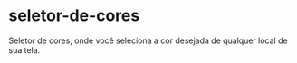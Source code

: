# seletor-de-cores
Seletor de cores, onde você seleciona a cor desejada de qualquer local de sua tela.
